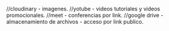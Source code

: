 //cloudinary - imagenes.
//yotube - videos tutoriales y videos promocionales.
//meet - conferencias por link.
//google drive - almacenamiento de archivos - acceso por link publico.
